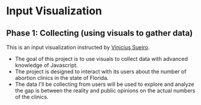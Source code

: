 # Input Visualization
## Phase 1: Collecting (using visuals to gather data)

This is an input visualization instructed by [Vinicius Sueiro](https://vsueiro.com). 

- The goal of this project is to use visuals to collect data with advanced knowledge of Javascript.
- The project is designed to interact with its users about the number of abortion clinics in the state of Florida. 
- The data I'll be collecting from users will be used to explore and analyze the gap is between the reality and public opinions on the actual numbers of the clinics.


